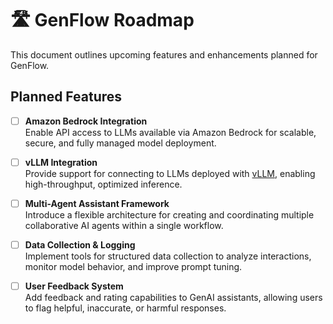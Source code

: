 
# 🛣️ GenFlow Roadmap

This document outlines upcoming features and enhancements planned for GenFlow.

## Planned Features

- [ ] **Amazon Bedrock Integration**  
  Enable API access to LLMs available via Amazon Bedrock for scalable, secure, and fully managed model deployment.

- [ ] **vLLM Integration**  
  Provide support for connecting to LLMs deployed with [vLLM](https://github.com/vllm-project/vllm), enabling high-throughput, optimized inference.

- [ ] **Multi-Agent Assistant Framework**  
  Introduce a flexible architecture for creating and coordinating multiple collaborative AI agents within a single workflow.

- [ ] **Data Collection & Logging**  
  Implement tools for structured data collection to analyze interactions, monitor model behavior, and improve prompt tuning.

- [ ] **User Feedback System**  
  Add feedback and rating capabilities to GenAI assistants, allowing users to flag helpful, inaccurate, or harmful responses.
